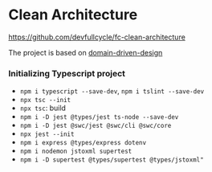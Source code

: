 # Clean Architecture

https://github.com/devfullcycle/fc-clean-architecture

The project is based on [domain-driven-design](../domain-driven-design/)

### Initializing Typescript project

- `npm i typescript --save-dev`, `npm i tslint --save-dev`
- `npx tsc --init`
- `npx tsc`: build
- `npm i -D jest @types/jest ts-node --save-dev`
- `npm i -D jest @swc/jest @swc/cli @swc/core`
- `npx jest --init`
- `npm i express @types/express dotenv`
- `npm i nodemon jstoxml supertest`
- `npm i -D supertest @types/supertest @types/jstoxml"`
